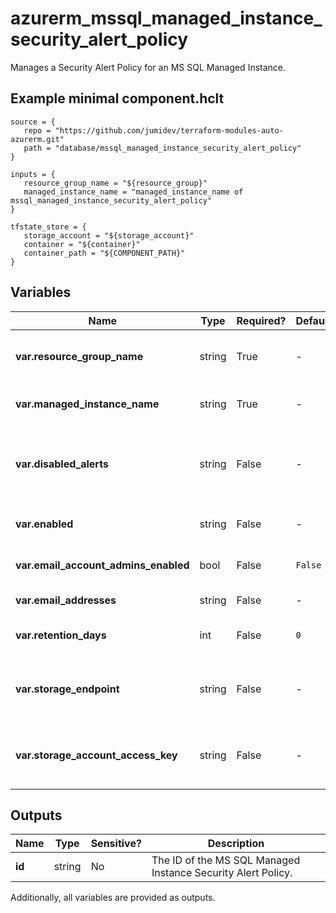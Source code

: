# azurerm_mssql_managed_instance_security_alert_policy

Manages a Security Alert Policy for an MS SQL Managed Instance.

## Example minimal component.hclt

```hcl
source = {
   repo = "https://github.com/jumidev/terraform-modules-auto-azurerm.git" 
   path = "database/mssql_managed_instance_security_alert_policy" 
}

inputs = {
   resource_group_name = "${resource_group}" 
   managed_instance_name = "managed_instance_name of mssql_managed_instance_security_alert_policy" 
}

tfstate_store = {
   storage_account = "${storage_account}" 
   container = "${container}" 
   container_path = "${COMPONENT_PATH}" 
}

```

## Variables

| Name | Type | Required? |  Default  |  possible values |  Description |
| ---- | ---- | --------- |  ----------- | ----------- | ----------- |
| **var.resource_group_name** | string | True | -  |  -  |  The name of the resource group that contains the MS SQL Managed Instance. Changing this forces a new resource to be created. | 
| **var.managed_instance_name** | string | True | -  |  -  |  Specifies the name of the MS SQL Managed Instance. Changing this forces a new resource to be created. | 
| **var.disabled_alerts** | string | False | -  |  `Sql_Injection`, `Sql_Injection_Vulnerability`, `Access_Anomaly`, `Data_Exfiltration`, `Unsafe_Action`, `Brute_Force`  |  Specifies an array of alerts that are disabled. Possible values are `Sql_Injection`, `Sql_Injection_Vulnerability`, `Access_Anomaly`, `Data_Exfiltration`, `Unsafe_Action` and `Brute_Force`. | 
| **var.enabled** | string | False | -  |  `true`, `false`  |  Specifies the state of the Security Alert Policy, whether it is enabled or disabled. Possible values are `true`, `false`. | 
| **var.email_account_admins_enabled** | bool | False | `False`  |  -  |  Boolean flag which specifies if the alert is sent to the account administrators or not. Defaults to `false`. | 
| **var.email_addresses** | string | False | -  |  -  |  Specifies an array of email addresses to which the alert is sent. | 
| **var.retention_days** | int | False | `0`  |  -  |  Specifies the number of days to keep in the Threat Detection audit logs. Defaults to `0`. | 
| **var.storage_endpoint** | string | False | -  |  -  |  Specifies the blob storage endpoint (e.g. https://example.blob.core.windows.net). This blob storage will hold all Threat Detection audit logs. | 
| **var.storage_account_access_key** | string | False | -  |  -  |  Specifies the identifier key of the Threat Detection audit storage account. This is mandatory when you use `storage_endpoint` to specify a storage account blob endpoint. | 



## Outputs

| Name | Type | Sensitive? | Description |
| ---- | ---- | --------- | --------- |
| **id** | string | No  | The ID of the MS SQL Managed Instance Security Alert Policy. | 

Additionally, all variables are provided as outputs.
